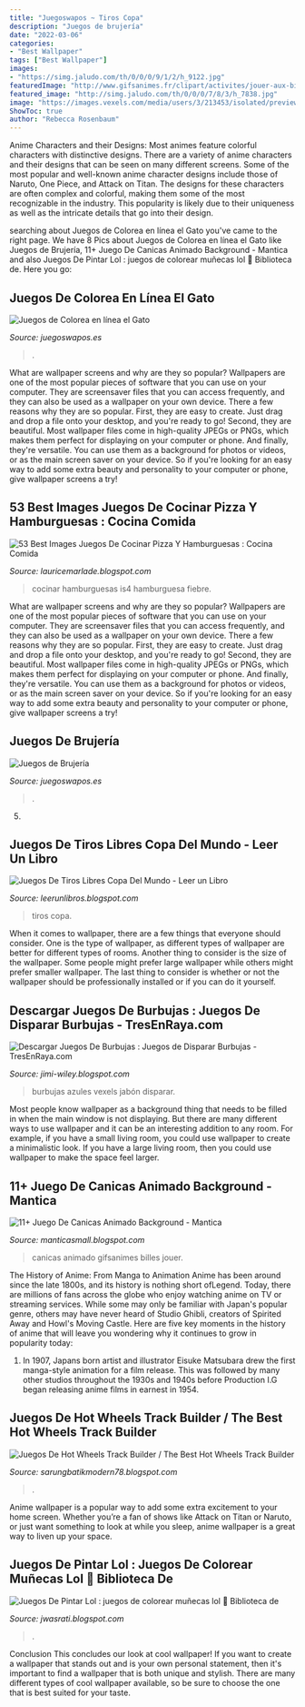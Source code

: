 ```yaml
---
title: "Juegoswapos ~ Tiros Copa"
description: "Juegos de brujería"
date: "2022-03-06"
categories:
- "Best Wallpaper"
tags: ["Best Wallpaper"]
images:
- "https://simg.jaludo.com/th/0/0/0/9/1/2/h_9122.jpg"
featuredImage: "http://www.gifsanimes.fr/clipart/activites/jouer-aux-billes/jouer-aux-billes-gifs-animes-0743027.jpg"
featured_image: "http://simg.jaludo.com/th/0/0/0/7/8/3/h_7838.jpg"
image: "https://images.vexels.com/media/users/3/213453/isolated/preview/88902dc1a320274e2104dd4a626a7899-burbujas-de-jab-oacute-n-burbujas-azules-by-vexels.png"
ShowToc: true
author: "Rebecca Rosenbaum"
---
```



Anime Characters and their Designs: Most animes feature colorful characters with distinctive designs.
There are a variety of anime characters and their designs that can be seen on many different screens. Some of the most popular and well-known anime character designs include those of Naruto, One Piece, and Attack on Titan. The designs for these characters are often complex and colorful, making them some of the most recognizable in the industry. This popularity is likely due to their uniqueness as well as the intricate details that go into their design.

	

		
searching about Juegos de Colorea en línea el Gato you've came to the right page. We have 8 Pics about Juegos de Colorea en línea el Gato like Juegos de Brujería, 11+ Juego De Canicas Animado Background - Mantica and also Juegos De Pintar Lol : juegos de colorear muñecas lol 🥇 Biblioteca de. Here you go:
		
    
## Juegos De Colorea En Línea El Gato

<img loading=lazy src="https://simg.jaludo.com/th/0/0/0/9/1/2/h_9122.jpg" onerror="this.onerror=null;this.src='https://tse2.mm.bing.net/th?id=OIP.HP9rLOCsNGEpWafooPgIXAAAAA&amp;pid=15.1';" alt="Juegos de Colorea en línea el Gato">

_Source: juegoswapos.es_

>. 

	

What are wallpaper screens and why are they so popular?
Wallpapers are one of the most popular pieces of software that you can use on your computer. They are screensaver files that you can access frequently, and they can also be used as a wallpaper on your own device. There a few reasons why they are so popular. First, they are easy to create. Just drag and drop a file onto your desktop, and you're ready to go! Second, they are beautiful. Most wallpaper files come in high-quality JPEGs or PNGs, which makes them perfect for displaying on your computer or phone. And finally, they're versatile. You can use them as a background for photos or videos, or as the main screen saver on your device. So if you're looking for an easy way to add some extra beauty and personality to your computer or phone, give wallpaper screens a try!

    
## 53 Best Images Juegos De Cocinar Pizza Y Hamburguesas : Cocina Comida

<img loading=lazy src="https://is4-ssl.mzstatic.com/image/thumb/Purple115/v4/06/5e/b2/065eb25a-c1b5-7154-8994-d922cb7452e8/pr_source.png/643x0w.jpg" onerror="this.onerror=null;this.src='https://tse1.mm.bing.net/th?id=OIP.kyEoV8dlRCh58RjPd0lpOAHaDa&amp;pid=15.1';" alt="53 Best Images Juegos De Cocinar Pizza Y Hamburguesas : Cocina Comida">

_Source: lauricemarlade.blogspot.com_

>cocinar hamburguesas is4 hamburguesa fiebre. 

	

What are wallpaper screens and why are they so popular?
Wallpapers are one of the most popular pieces of software that you can use on your computer. They are screensaver files that you can access frequently, and they can also be used as a wallpaper on your own device. There a few reasons why they are so popular. First, they are easy to create. Just drag and drop a file onto your desktop, and you're ready to go! Second, they are beautiful. Most wallpaper files come in high-quality JPEGs or PNGs, which makes them perfect for displaying on your computer or phone. And finally, they're versatile. You can use them as a background for photos or videos, or as the main screen saver on your device. So if you're looking for an easy way to add some extra beauty and personality to your computer or phone, give wallpaper screens a try!

    
## Juegos De Brujería

<img loading=lazy src="http://simg.jaludo.com/th/0/0/0/7/8/3/h_7838.jpg" onerror="this.onerror=null;this.src='https://tse1.mm.bing.net/th?id=OIP.xksNFLqAd98lq5djuAReBwAAAA&amp;pid=15.1';" alt="Juegos de Brujería">

_Source: juegoswapos.es_

>. 

	

5.

    
## Juegos De Tiros Libres Copa Del Mundo - Leer Un Libro

<img loading=lazy src="https://i.ytimg.com/vi/04BT-qPFNGY/maxresdefault.jpg" onerror="this.onerror=null;this.src='https://tse1.mm.bing.net/th?id=OIP.c4cX3oCtIlY4I1HQWuePxQHaEK&amp;pid=15.1';" alt="Juegos De Tiros Libres Copa Del Mundo - Leer un Libro">

_Source: leerunlibros.blogspot.com_

>tiros copa. 

	

When it comes to wallpaper, there are a few things that everyone should consider. One is the type of wallpaper, as different types of wallpaper are better for different types of rooms. Another thing to consider is the size of the wallpaper. Some people might prefer large wallpaper while others might prefer smaller wallpaper. The last thing to consider is whether or not the wallpaper should be professionally installed or if you can do it yourself.

    
## Descargar Juegos De Burbujas : Juegos De Disparar Burbujas - TresEnRaya.com

<img loading=lazy src="https://images.vexels.com/media/users/3/213453/isolated/preview/88902dc1a320274e2104dd4a626a7899-burbujas-de-jab-oacute-n-burbujas-azules-by-vexels.png" onerror="this.onerror=null;this.src='https://tse1.mm.bing.net/th?id=OIP.rCbiUdyUwUyu5vmyB24begHaHa&amp;pid=15.1';" alt="Descargar Juegos De Burbujas : Juegos de Disparar Burbujas - TresEnRaya.com">

_Source: jimi-wiley.blogspot.com_

>burbujas azules vexels jabón disparar. 

	

Most people know wallpaper as a background thing that needs to be filled in when the main window is not displaying. But there are many different ways to use wallpaper and it can be an interesting addition to any room. For example, if you have a small living room, you could use wallpaper to create a minimalistic look. If you have a large living room, then you could use wallpaper to make the space feel larger.

    
## 11+ Juego De Canicas Animado Background - Mantica

<img loading=lazy src="http://www.gifsanimes.fr/clipart/activites/jouer-aux-billes/jouer-aux-billes-gifs-animes-0743027.jpg" onerror="this.onerror=null;this.src='https://tse4.mm.bing.net/th?id=OIP.5rLp5IWhCo3oTge_EVKaxwHaJO&amp;pid=15.1';" alt="11+ Juego De Canicas Animado Background - Mantica">

_Source: manticasmall.blogspot.com_

>canicas animado gifsanimes billes jouer. 

	

The History of Anime: From Manga to Animation
Anime has been around since the late 1800s, and its history is nothing short ofLegend. Today, there are millions of fans across the globe who enjoy watching anime on TV or streaming services. While some may only be familiar with Japan's popular genre, others may have never heard of Studio Ghibli, creators of Spirited Away and Howl's Moving Castle. Here are five key moments in the history of anime that will leave you wondering why it continues to grow in popularity today:
1) In 1907, Japans born artist and illustrator Eisuke Matsubara drew the first manga-style animation for a film release. This was followed by many other studios throughout the 1930s and 1940s before Production I.G began releasing anime films in earnest in 1954.

    
## Juegos De Hot Wheels Track Builder / The Best Hot Wheels Track Builder

<img loading=lazy src="https://i.ytimg.com/vi/9_z7-I_1ehE/maxresdefault.jpg" onerror="this.onerror=null;this.src='https://tse2.mm.bing.net/th?id=OIP.6dcP7tFdeHaDZNVXcltr4gHaEK&amp;pid=15.1';" alt="Juegos De Hot Wheels Track Builder / The Best Hot Wheels Track Builder">

_Source: sarungbatikmodern78.blogspot.com_

>. 

	

Anime wallpaper is a popular way to add some extra excitement to your home screen. Whether you’re a fan of shows like Attack on Titan or Naruto, or just want something to look at while you sleep, anime wallpaper is a great way to liven up your space.

    
## Juegos De Pintar Lol : Juegos De Colorear Muñecas Lol 🥇 Biblioteca De

<img loading=lazy src="https://dibujoimagenes.com/wp-content/uploads/2019/07/colorear-lol-imprimir.jpg" onerror="this.onerror=null;this.src='https://tse1.mm.bing.net/th?id=OIP.Z_e-Uen9T9LZxeGoREnnXQHaKo&amp;pid=15.1';" alt="Juegos De Pintar Lol : juegos de colorear muñecas lol 🥇 Biblioteca de">

_Source: jwasrati.blogspot.com_

>. 

	

Conclusion
This concludes our look at cool wallpaper! If you want to create a wallpaper that stands out and is your own personal statement, then it's important to find a wallpaper that is both unique and stylish. There are many different types of cool wallpaper available, so be sure to choose the one that is best suited for your taste.

